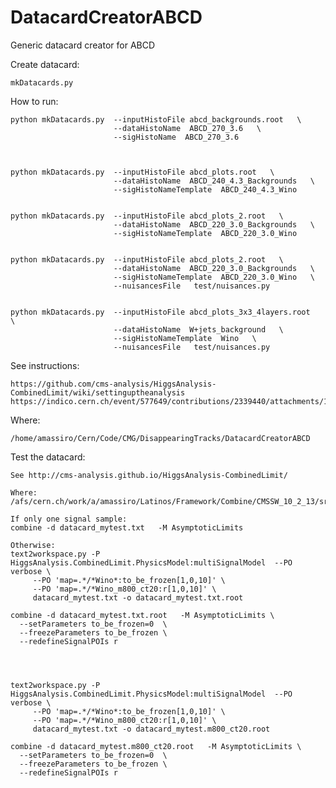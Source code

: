 # DatacardCreatorABCD

Generic datacard creator for ABCD


Create datacard:

    mkDatacards.py

    
How to run:

    python mkDatacards.py  --inputHistoFile abcd_backgrounds.root   \
                           --dataHistoName  ABCD_270_3.6   \
                           --sigHistoName  ABCD_270_3.6
                           
    
    
    python mkDatacards.py  --inputHistoFile abcd_plots.root   \
                           --dataHistoName  ABCD_240_4.3_Backgrounds   \
                           --sigHistoNameTemplate  ABCD_240_4.3_Wino
     
     
    python mkDatacards.py  --inputHistoFile abcd_plots_2.root   \
                           --dataHistoName  ABCD_220_3.0_Backgrounds   \
                           --sigHistoNameTemplate  ABCD_220_3.0_Wino

                           
    python mkDatacards.py  --inputHistoFile abcd_plots_2.root   \
                           --dataHistoName  ABCD_220_3.0_Backgrounds   \
                           --sigHistoNameTemplate  ABCD_220_3.0_Wino   \
                           --nuisancesFile   test/nuisances.py
                           

    python mkDatacards.py  --inputHistoFile abcd_plots_3x3_4layers.root   \
                           --dataHistoName  W+jets_background   \
                           --sigHistoNameTemplate  Wino   \
                           --nuisancesFile   test/nuisances.py

                           
                           
See instructions:

    https://github.com/cms-analysis/HiggsAnalysis-CombinedLimit/wiki/settinguptheanalysis
    https://indico.cern.ch/event/577649/contributions/2339440/attachments/1380196/2097805/beyond_simple_datacards.pdf

    
Where:

    /home/amassiro/Cern/Code/CMG/DisappearingTracks/DatacardCreatorABCD

    
Test the datacard:

    See http://cms-analysis.github.io/HiggsAnalysis-CombinedLimit/
    
    Where: /afs/cern.ch/work/a/amassiro/Latinos/Framework/Combine/CMSSW_10_2_13/src/
    
    If only one signal sample:
    combine -d datacard_mytest.txt   -M AsymptoticLimits

    Otherwise:
    text2workspace.py -P HiggsAnalysis.CombinedLimit.PhysicsModel:multiSignalModel  --PO verbose \
         --PO 'map=.*/*Wino*:to_be_frozen[1,0,10]' \
         --PO 'map=.*/*Wino_m800_ct20:r[1,0,10]' \
         datacard_mytest.txt -o datacard_mytest.txt.root

    combine -d datacard_mytest.txt.root   -M AsymptoticLimits \
      --setParameters to_be_frozen=0  \
      --freezeParameters to_be_frozen \
      --redefineSignalPOIs r
      
      

      
    text2workspace.py -P HiggsAnalysis.CombinedLimit.PhysicsModel:multiSignalModel  --PO verbose \
         --PO 'map=.*/*Wino*:to_be_frozen[1,0,10]' \
         --PO 'map=.*/*Wino_m800_ct20:r[1,0,10]' \
         datacard_mytest.txt -o datacard_mytest.m800_ct20.root

    combine -d datacard_mytest.m800_ct20.root   -M AsymptoticLimits \
      --setParameters to_be_frozen=0  \
      --freezeParameters to_be_frozen \
      --redefineSignalPOIs r
      
      
      